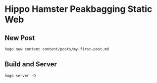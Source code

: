 # Hippo Hamster Peakbagging Static Web

## New Post

```
hugo new content content/posts/my-first-post.md
```

## Build and Server
```
hugo server -D
```